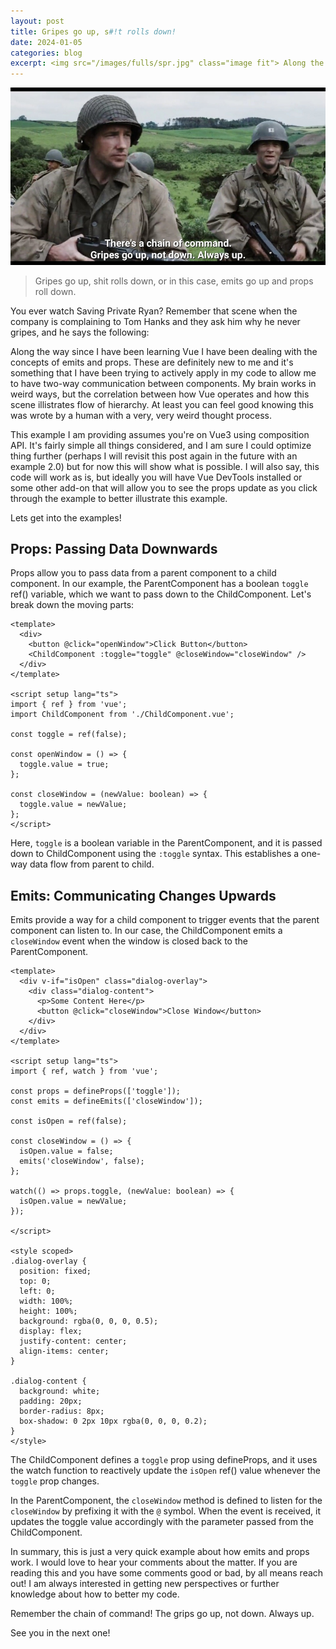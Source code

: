 ```yaml
---
layout: post
title: Gripes go up, s#!t rolls down!
date: 2024-01-05
categories: blog
excerpt: <img src="/images/fulls/spr.jpg" class="image fit"> Along the way since I have been learning Vue I have been dealing with the concepts of emits and props. These are definitely new to me and it's something that I have been trying to actively apply in my code to allow me to have two-way communication between components. My brain works in weird ways, but the correlation between how Vue operates and how this scene illistrates flow of hierarchy. At least you can feel good knowing this was wrote by a human with a very, very weird thought process.
---
```


<img src="/images/thumbs/spr.jpg" class="image fit" title="Image taken from Saving Private Ryan - DreamWorks / Paramount Pictures - 1998"> 


> Gripes go up, shit rolls down, or in this case, emits go up and props roll down.

You ever watch Saving Private Ryan? Remember that scene when the company is complaining to Tom Hanks and they ask him why he never gripes, and he says the following:

Along the way since I have been learning Vue I have been dealing with the concepts of emits and props. These are definitely new to me and it's something that I have been trying to actively apply in my code to allow me to have two-way communication between components. My brain works in weird ways, but the correlation between how Vue operates and how this scene illistrates flow of hierarchy. At least you can feel good knowing this was wrote by a human with a very, very weird thought process.

This example I am providing assumes you're on Vue3 using composition API. It's fairly simple all things considered, and I am sure I could optimize thing further (perhaps I will revisit this post again in the future with an example 2.0) but for now this will show what is possible. I will also say, this code will work as is, but ideally you will have Vue DevTools installed or some other add-on that will allow you to see the props update as you click through the example to better illustrate this example.

Lets get into the examples!

## Props: Passing Data Downwards

Props allow you to pass data from a parent component to a child component. In our example, the ParentComponent has a boolean `toggle` ref() variable, which we want to pass down to the ChildComponent. Let's break down the moving parts:

```
<template>
  <div>
    <button @click="openWindow">Click Button</button>
    <ChildComponent :toggle="toggle" @closeWindow="closeWindow" />
  </div>
</template>

<script setup lang="ts">
import { ref } from 'vue';
import ChildComponent from './ChildComponent.vue';

const toggle = ref(false);

const openWindow = () => {
  toggle.value = true;
};

const closeWindow = (newValue: boolean) => {
  toggle.value = newValue;
};
</script>
```

Here, `toggle` is a boolean variable in the ParentComponent, and it is passed down to ChildComponent using the `:toggle` syntax. This establishes a one-way data flow from parent to child.

## Emits: Communicating Changes Upwards

Emits provide a way for a child component to trigger events that the parent component can listen to. In our case, the ChildComponent emits a `closeWindow` event when the window is closed back to the ParentComponent.

```
<template>
  <div v-if="isOpen" class="dialog-overlay">
    <div class="dialog-content">
      <p>Some Content Here</p>
      <button @click="closeWindow">Close Window</button>
    </div>
  </div>
</template>

<script setup lang="ts">
import { ref, watch } from 'vue';

const props = defineProps(['toggle']);
const emits = defineEmits(['closeWindow']);

const isOpen = ref(false);

const closeWindow = () => {
  isOpen.value = false;
  emits('closeWindow', false);
};

watch(() => props.toggle, (newValue: boolean) => {
  isOpen.value = newValue;
});

</script>

<style scoped>
.dialog-overlay {
  position: fixed;
  top: 0;
  left: 0;
  width: 100%;
  height: 100%;
  background: rgba(0, 0, 0, 0.5);
  display: flex;
  justify-content: center;
  align-items: center;
}

.dialog-content {
  background: white;
  padding: 20px;
  border-radius: 8px;
  box-shadow: 0 2px 10px rgba(0, 0, 0, 0.2);
}
</style>
```

The ChildComponent defines a `toggle` prop using defineProps, and it uses the watch function to reactively update the `isOpen` ref() value whenever the `toggle` prop changes.

In the ParentComponent, the `closeWindow` method is defined to listen for the `closeWindow` by prefixing it with the `@` symbol. When the event is received, it updates the toggle value accordingly with the parameter passed from the ChildComponent.

In summary, this is just a very quick example about how emits and props work. I would love to hear your comments about the matter. If you are reading this and you have some comments good or bad, by all means reach out! I am always interested in getting new perspectives or further knowledge about how to better my code.

Remember the chain of command! The grips go up, not down. Always up.

See you in the next one!
